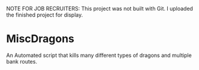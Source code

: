 NOTE FOR JOB RECRUITERS: This project was not built with Git. I uploaded the finished project for display. 

MiscDragons
===========

An Automated script that kills many different types of dragons and multiple bank routes. 
